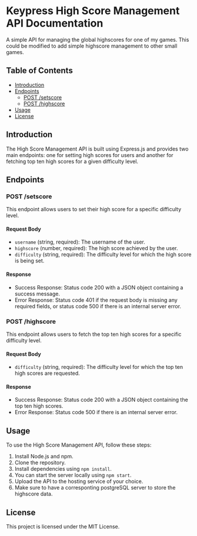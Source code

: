# Keypress High Score Management API Documentation

A simple API for managing the global highscores for one of my games. This could be modified to add simple highscore management to other small games.

## Table of Contents
- [Introduction](#introduction)
- [Endpoints](#endpoints)
  - [POST /setscore](#post-setscore)
  - [POST /highscore](#post-highscore)
- [Usage](#usage)
- [License](#license)

## Introduction

The High Score Management API is built using Express.js and provides two main endpoints: one for setting high scores for users and another for fetching top ten high scores for a given difficulty level.

## Endpoints

### POST /setscore

This endpoint allows users to set their high score for a specific difficulty level.

#### Request Body

- `username` (string, required): The username of the user.
- `highscore` (number, required): The high score achieved by the user.
- `difficulty` (string, required): The difficulty level for which the high score is being set.

#### Response

- Success Response: Status code 200 with a JSON object containing a success message.
- Error Response: Status code 401 if the request body is missing any required fields, or status code 500 if there is an internal server error.

### POST /highscore

This endpoint allows users to fetch the top ten high scores for a specific difficulty level.

#### Request Body

- `difficulty` (string, required): The difficulty level for which the top ten high scores are requested.

#### Response

- Success Response: Status code 200 with a JSON object containing the top ten high scores.
- Error Response: Status code 500 if there is an internal server error.

## Usage

To use the High Score Management API, follow these steps:

1. Install Node.js and npm.
2. Clone the repository.
3. Install dependencies using `npm install`.
4. You can start the server locally using `npm start`.
5. Upload the API to the hosting service of your choice.
6. Make sure to have a corresponting postgreSQL server to store the highscore data.

## License

This project is licensed under the MIT License.
